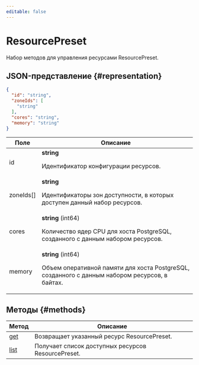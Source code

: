 ```yaml
---
editable: false
---
```


# ResourcePreset
Набор методов для управления ресурсами ResourcePreset.
## JSON-представление {#representation}
```json 
{
  "id": "string",
  "zoneIds": [
    "string"
  ],
  "cores": "string",
  "memory": "string"
}
```
 
Поле | Описание
--- | ---
id | **string**<br><p>Идентификатор конфигурации ресурсов.</p> 
zoneIds[] | **string**<br><p>Идентификаторы зон доступности, в которых доступен данный набор ресурсов.</p> 
cores | **string** (int64)<br><p>Количество ядер CPU для хоста PostgreSQL, созданного с данным набором ресурсов.</p> 
memory | **string** (int64)<br><p>Объем оперативной памяти для хоста PostgreSQL, созданного с данным набором ресурсов, в байтах.</p> 

## Методы {#methods}
Метод | Описание
--- | ---
[get](get.md) | Возвращает указанный ресурс ResourcePreset.
[list](list.md) | Получает список доступных ресурсов ResourcePreset.